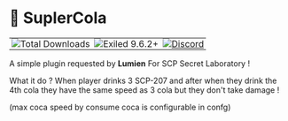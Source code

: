 # 🍾 SuplerCola

<table align="center" cellpadding="0" cellspacing="0" style="border: none;">
  <tr>
    <td style="vertical-align: top; padding: 0 4px;">
      <img
        src="https://img.shields.io/badge/dynamic/json?url=https://api.github.com/repos/Konoaru384/SuperCola/releases&query=sum(@[].assets[].download_count)&label=Total%20Downloads&color=blue&style=for-the-badge"
        alt="Total Downloads" />
    </td>
    <td style="vertical-align: top; padding: 0 4px;">
      <img
        src="https://img.shields.io/badge/EXILED-9.6.2+-blueviolet?style=for-the-badge"
        alt="Exiled 9.6.2+" />
    </td>
    <td style="vertical-align: top; padding: 0 4px;">
      <a href="https://discord.gg/vxGeGFr5Bc">
        <img
          src="https://img.shields.io/badge/Discord-Join%20Us-7289DA?style=for-the-badge&logo=discord"
          alt="Discord" />
      </a>
    </td>
  </tr>
</table>






A simple plugin requested by **Lumien** For SCP Secret Laboratory !

What it do ? 
When player drinks 3 SCP-207 and after when they drink the 4th cola they have the same speed as 3 cola but they don't take damage !

(max coca speed by consume coca is configurable in confg)
